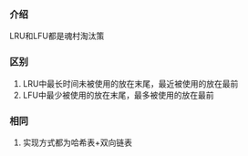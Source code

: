 ### 介绍
LRU和LFU都是魂村淘汰策

### 区别
1. LRU中最长时间未被使用的放在末尾，最近被使用的放在最前
2. LFU中最少被使用的放在末尾，最多被使用的放在最前

### 相同
1. 实现方式都为哈希表+双向链表
